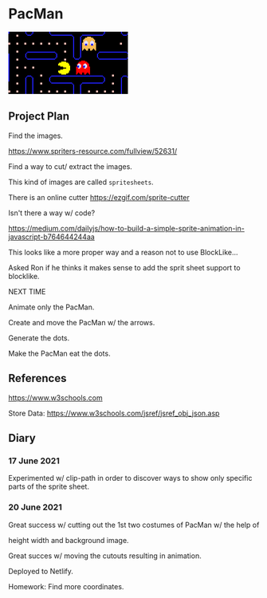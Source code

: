 # PacMan

![](logo.png)

## Project Plan

Find the images.

https://www.spriters-resource.com/fullview/52631/

Find a way to cut/ extract the images.

This kind of images are called `spritesheets`.

There is an online cutter https://ezgif.com/sprite-cutter

Isn't there a way w/ code?

https://medium.com/dailyjs/how-to-build-a-simple-sprite-animation-in-javascript-b764644244aa

This looks like a more proper way and a reason not to use BlockLike...

Asked Ron if he thinks it makes sense to add the sprit sheet support to blocklike.

NEXT TIME

Animate only the PacMan.

Create and move the PacMan w/ the arrows.

Generate the dots.

Make the PacMan eat the dots.

## References

https://www.w3schools.com


Store Data:
https://www.w3schools.com/jsref/jsref_obj_json.asp

## Diary

### 17 June 2021

Experimented w/ clip-path in order to discover ways to show only specific parts of the sprite sheet.

### 20 June 2021

Great success w/ cutting out the 1st two costumes of PacMan w/ the help of <div> height width and background image.

Great succes w/ moving the cutouts resulting in animation.

Deployed to Netlify.

Homework: Find more coordinates.